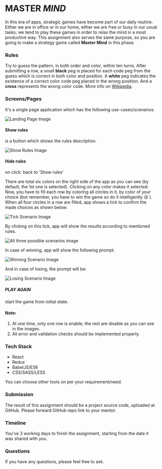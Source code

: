 # **M**A**S**T**E**R _MIND_

In this era of apps, strategic games have become part of our daily routine. Either we are in office or in our home, either we are free or busy in our usual tasks; we tend to play these games in order to relax the mind in a most productive way. This assignment also serves the same purpose, so you are going to make a strategy game called **Master Mind** in this phase.

### Rules

Try to guess the pattern, in both order and color, within ten turns. After submitting a row, a small **black** peg is placed for each code peg from the guess which is correct in both color and position. A **white** peg indicates the existence of a correct color code peg placed in the wrong position. And a **cross** represents the wrong color code. More info on [Wikipedia](<https://en.wikipedia.org/wiki/Mastermind_(board_game)>).

### Screens/Pages

It&#39;s a single page application which has the following use-cases/scenarios:

![Landing Page Image](./images/landing-page.png 'Landing Page')

#### Show rules

is a button which shows the rules description.

![Show Rules Image](./images/show-rules.png 'Show Rules')

#### Hide rules

on click: back to 'Show rules'

There are total six colors on the right side of the app as you can see (by default, the 1st one is selected). Clicking on any color makes it selected. Now, you have to fill each row by coloring all circles in it, by color of your choice (but remember, you have to win the game so do it intelligently :stuck_out_tongue_winking_eye: ). When all four circles in a row are filled, app shows a tick to confirm the made choices as shown below:

![Tick Scenario Image](./images/tick-scenario.png 'Tick Scenario')

By clicking on this tick, app will show the results according to mentioned rules.

![All three possible scenarios image](./images/mock-for-black-white-cross.png 'All three possible scenarios (Black, White & Cross)')

In case of winning, app will show the following prompt:

![Winning Scenario Image](./images/winning-scenario.png 'Winning Scenario')

And in case of losing, the prompt will be:

![Losing Scenario Image](./images/losing-scenario.png 'Losing Scenario')

##### PLAY AGAIN

start the game from initial state.

#### Note:

1. At one time, only one row is enable; the rest are disable as you can see in the images.
2. All error and validation checks should be implemented properly.

### Tech Stack

- React
- Redux
- BabelJS/ES6
- CSS/SASS/LESS

You can choose other tools on per your requirement/need.

### Submission

The result of this assignment should be a project source code, uploaded at GitHub. Please forward GitHub repo link to your mentor.

### Timeline

You&#39;ve 3 working days to finish the assignment, starting from the date it was shared with you.

### Questions

If you have any questions, please feel free to ask.
